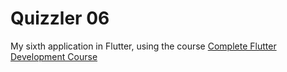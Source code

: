 # Quizzler 06

My sixth application in Flutter, using the course [Complete Flutter Development Course](https://www.appbrewery.co/)
